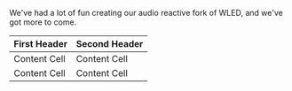 We've had a lot of fun creating our audio reactive fork of WLED, and we've got more to come.

| First Header  | Second Header |
| ------------- | ------------- |
| Content Cell  | Content Cell  |
| Content Cell  | Content Cell  |
